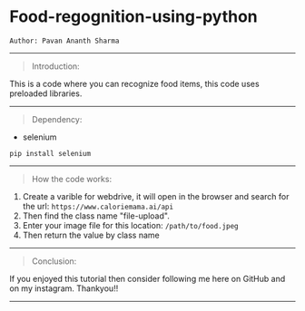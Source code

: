 # Food-regognition-using-python

```
Author: Pavan Ananth Sharma
``` 

----------------------------------------------------------------------------------------------------------------------------------------------------------------------------

>Introduction:

This is a code where you can recognize food items, this code uses preloaded libraries.

----------------------------------------------------------------------------------------------------------------------------------------------------------------------------

>Dependency:

* selenium

```
pip install selenium
```
----------------------------------------------------------------------------------------------------------------------------------------------------------------------------

>How the code works:

1. Create a varible for webdrive, it will open in the browser and search for the url: ```https://www.caloriemama.ai/api```
2. Then find the class name "file-upload".
3. Enter your image file for this location: ```/path/to/food.jpeg```
4. Then return the value by class name
 
----------------------------------------------------------------------------------------------------------------------------------------------------------------------------

>Conclusion:

If you enjoyed this tutorial then consider following me here on GitHub and on my instagram.
Thankyou!!

-------------------------------------------------------------------------------------------------------------------------------------------------------------------------



